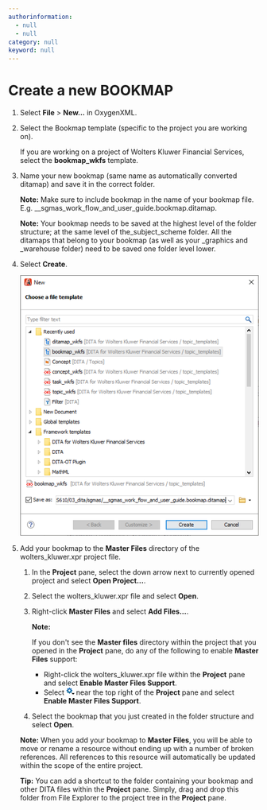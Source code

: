 ```yaml
---
authorinformation:
  - null
  - null
category: null
keyword: null
---
```


# Create a new BOOKMAP

1. Select **File** &gt; **New...** in OxygenXML.
2. Select the Bookmap template \(specific to the project you are working on\).

   If you are working on a project of Wolters Kluwer Financial Services, select the **bookmap\_wkfs** template.

3. Name your new bookmap \(same name as automatically converted ditamap\) and save it in the correct folder.

   **Note:** Make sure to include bookmap in the name of your bookmap file. E.g. \_\_sgmas\_work\_flow\_and\_user\_guide.bookmap.ditamap.

   **Note:** Your bookmap needs to be saved at the highest level of the folder structure; at the same level of the\_subject\_scheme folder. All the ditamaps that belong to your bookmap \(as well as your \_graphics and \_warehouse folder\) need to be saved one folder level lower.

4. Select **Create**.

   ![](../../../../../.gitbook/assets/creating_a_new_bookmap.png)

5. Add your bookmap to the **Master Files** directory of the wolters\_kluwer.xpr project file.

   1. In the **Project** pane, select the down arrow next to currently opened project and select **Open Project...**.
   2. Select the wolters\_kluwer.xpr file and select **Open**.
   3. Right-click **Master Files** and select **Add Files...**.

      **Note:**

      If you don't see the **Master files** directory within the project that you opened in the **Project** pane, do any of the following to enable **Master Files** support:

      * Right-click the wolters\_kluwer.xpr file within the **Project** pane and select **Enable Master Files Support**.
      * Select ![](../../../../../.gitbook/assets/settings.png) near the top right of the **Project** pane and select **Enable Master Files Support**.

   4. Select the bookmap that you just created in the folder structure and select **Open**.

   **Note:** When you add your bookmap to **Master Files**, you will be able to move or rename a resource without ending up with a number of broken references. All references to this resource will automatically be updated within the scope of the entire project.

   **Tip:** You can add a shortcut to the folder containing your bookmap and other DITA files within the **Project** pane. Simply, drag and drop this folder from File Explorer to the project tree in the **Project** pane.

